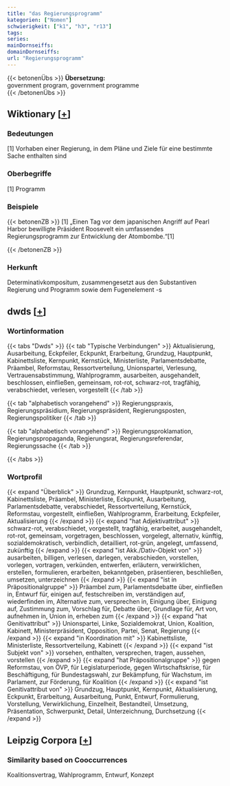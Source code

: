 ```yaml
---
title: "das Regierungsprogramm"
kategorien: ["Nomen"]
schwierigkeit: ["k1", "h3", "r13"]
tags:
series:
mainDornseiffs:
domainDornseiffs:
url: "Regierungsprogramm"
---
```


{{< betonenÜbs >}}
**Übersetzung:**  
government program, government programme  
{{< /betonenÜbs >}}

## Wiktionary [[+](https://de.wiktionary.org/wiki/Regierungsprogramm)]

### Bedeutungen
[1] Vorhaben einer Regierung, in dem Pläne und Ziele für eine bestimmte Sache enthalten sind  

### Oberbegriffe
[1] Programm  

### Beispiele
{{< betonenZB >}}
[1] „Einen Tag vor dem japanischen Angriff auf Pearl Harbor bewilligte Präsident Roosevelt ein umfassendes Regierungsprogramm zur Entwicklung der Atombombe.“[1]  

{{< /betonenZB >}}
### Herkunft
Determinativkompositum, zusammengesetzt aus den Substantiven Regierung und Programm sowie dem Fugenelement -s  



## dwds [[+](https://www.dwds.de/wb/Regierungsprogramm)]

### Wortinformation
{{< tabs "Dwds" >}}
{{< tab "Typische Verbindungen" >}}
Aktualisierung, Ausarbeitung, Eckpfeiler, Eckpunkt, Erarbeitung, Grundzug, Hauptpunkt, Kabinettsliste, Kernpunkt, Kernstück, Ministerliste, Parlamentsdebatte, Präambel, Reformstau, Ressortverteilung, Unionspartei, Verlesung, Vertrauensabstimmung, Wahlprogramm, ausarbeiten, ausgehandelt, beschlossen, einfließen, gemeinsam, rot-rot, schwarz-rot, tragfähig, verabschiedet, verlesen, vorgestellt
{{< /tab >}}

{{< tab "alphabetisch vorangehend" >}}
Regierungspraxis, Regierungspräsidium, Regierungspräsident, Regierungsposten, Regierungspolitiker
{{< /tab >}}

{{< tab "alphabetisch vorangehend" >}}
Regierungsproklamation, Regierungspropaganda, Regierungsrat, Regierungsreferendar, Regierungssache
{{< /tab >}}

{{< /tabs >}}

### Wortprofil
{{< expand "Überblick" >}} Grundzug, Kernpunkt, Hauptpunkt, schwarz-rot, Kabinettsliste, Präambel, Ministerliste, Eckpunkt, Ausarbeitung, Parlamentsdebatte, verabschiedet, Ressortverteilung, Kernstück, Reformstau, vorgestellt, einfließen, Wahlprogramm, Erarbeitung, Eckpfeiler, Aktualisierung {{< /expand >}}
{{< expand "hat Adjektivattribut" >}} schwarz-rot, verabschiedet, vorgestellt, tragfähig, erarbeitet, ausgehandelt, rot-rot, gemeinsam, vorgetragen, beschlossen, vorgelegt, alternativ, künftig, sozialdemokratisch, verbindlich, detailliert, rot-grün, angelegt, umfassend, zukünftig {{< /expand >}}
{{< expand "ist Akk./Dativ-Objekt von" >}} ausarbeiten, billigen, verlesen, darlegen, verabschieden, vorstellen, vorlegen, vortragen, verkünden, entwerfen, erläutern, verwirklichen, erstellen, formulieren, erarbeiten, bekanntgeben, präsentieren, beschließen, umsetzen, unterzeichnen {{< /expand >}}
{{< expand "ist in Präpositionalgruppe" >}} Präambel zum, Parlamentsdebatte über, einfließen in, Entwurf für, einigen auf, festschreiben im, verständigen auf, wiederfinden im, Alternative zum, versprechen in, Einigung über, Einigung auf, Zustimmung zum, Vorschlag für, Debatte über, Grundlage für, Art von, aufnehmen in, Union in, erheben zum {{< /expand >}}
{{< expand "hat Genitivattribut" >}} Unionspartei, Linke, Sozialdemokrat, Union, Koalition, Kabinett, Ministerpräsident, Opposition, Partei, Senat, Regierung {{< /expand >}}
{{< expand "in Koordination mit" >}} Kabinettsliste, Ministerliste, Ressortverteilung, Kabinett {{< /expand >}}
{{< expand "ist Subjekt von" >}} vorsehen, enthalten, versprechen, tragen, aussehen, vorstellen {{< /expand >}}
{{< expand "hat Präpositionalgruppe" >}} gegen Reformstau, von ÖVP, für Legislaturperiode, gegen Wirtschaftskrise, für Beschäftigung, für Bundestagswahl, zur Bekämpfung, für Wachstum, im Parlament, zur Förderung, für Koalition {{< /expand >}}
{{< expand "ist Genitivattribut von" >}} Grundzug, Hauptpunkt, Kernpunkt, Aktualisierung, Eckpunkt, Erarbeitung, Ausarbeitung, Punkt, Entwurf, Formulierung, Vorstellung, Verwirklichung, Einzelheit, Bestandteil, Umsetzung, Präsentation, Schwerpunkt, Detail, Unterzeichnung, Durchsetzung {{< /expand >}}

## Leipzig Corpora [[+](https://corpora.uni-leipzig.de/en/res?word=Regierungsprogramm&corpusId=deu_newscrawl-public_2018)]


### Similarity based on Cooccurrences
Koalitionsvertrag, Wahlprogramm, Entwurf, Konzept

